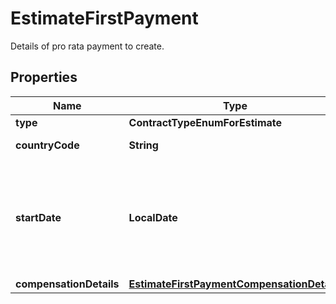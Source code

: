 

# EstimateFirstPayment

Details of pro rata payment to create.

## Properties

| Name | Type | Description | Notes |
|------------ | ------------- | ------------- | -------------|
|**type** | **ContractTypeEnumForEstimate** |  |  |
|**countryCode** | **String** | Country code. |  |
|**startDate** | **LocalDate** | Short date in format ISO-8601 (YYYY-MM-DD). For example: 2022-12-31. |  |
|**compensationDetails** | [**EstimateFirstPaymentCompensationDetails**](EstimateFirstPaymentCompensationDetails.md) |  |  |



